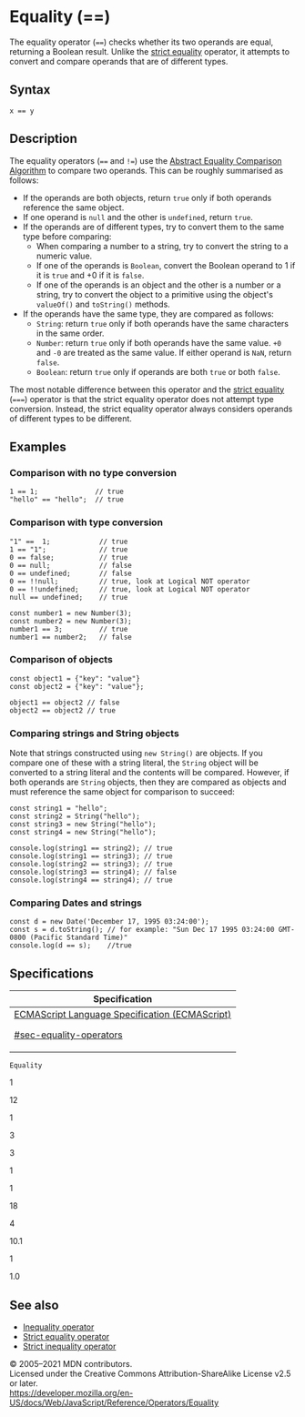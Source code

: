 # Equality (==)

The equality operator (`==`) checks whether its two operands are equal, returning a Boolean result. Unlike the [strict equality](strict_equality) operator, it attempts to convert and compare operands that are of different types.

## Syntax

    x == y

## Description

The equality operators (`==` and `!=`) use the [Abstract Equality Comparison Algorithm](https://www.ecma-international.org/ecma-262/5.1/#sec-11.9.3) to compare two operands. This can be roughly summarised as follows:

- If the operands are both objects, return `true` only if both operands reference the same object.
- If one operand is `null` and the other is `undefined`, return `true`.
- If the operands are of different types, try to convert them to the same type before comparing:
  - When comparing a number to a string, try to convert the string to a numeric value.
  - If one of the operands is `Boolean`, convert the Boolean operand to 1 if it is `true` and +0 if it is `false`.
  - If one of the operands is an object and the other is a number or a string, try to convert the object to a primitive using the object's `valueOf()` and `toString()` methods.
- If the operands have the same type, they are compared as follows:
  - `String`: return `true` only if both operands have the same characters in the same order.
  - `Number`: return `true` only if both operands have the same value. `+0` and `-0` are treated as the same value. If either operand is `NaN`, return `false`.
  - `Boolean`: return `true` only if operands are both `true` or both `false`.

The most notable difference between this operator and the [strict equality](strict_equality) (`===`) operator is that the strict equality operator does not attempt type conversion. Instead, the strict equality operator always considers operands of different types to be different.

## Examples

### Comparison with no type conversion

    1 == 1;              // true
    "hello" == "hello";  // true

### Comparison with type conversion

    "1" ==  1;            // true
    1 == "1";             // true
    0 == false;           // true
    0 == null;            // false
    0 == undefined;       // false
    0 == !!null;          // true, look at Logical NOT operator
    0 == !!undefined;     // true, look at Logical NOT operator
    null == undefined;    // true

    const number1 = new Number(3);
    const number2 = new Number(3);
    number1 == 3;         // true
    number1 == number2;   // false

### Comparison of objects

    const object1 = {"key": "value"}
    const object2 = {"key": "value"};

    object1 == object2 // false
    object2 == object2 // true

### Comparing strings and String objects

Note that strings constructed using `new String()` are objects. If you compare one of these with a string literal, the `String` object will be converted to a string literal and the contents will be compared. However, if both operands are `String` objects, then they are compared as objects and must reference the same object for comparison to succeed:

    const string1 = "hello";
    const string2 = String("hello");
    const string3 = new String("hello");
    const string4 = new String("hello");

    console.log(string1 == string2); // true
    console.log(string1 == string3); // true
    console.log(string2 == string3); // true
    console.log(string3 == string4); // false
    console.log(string4 == string4); // true

### Comparing Dates and strings

    const d = new Date('December 17, 1995 03:24:00');
    const s = d.toString(); // for example: "Sun Dec 17 1995 03:24:00 GMT-0800 (Pacific Standard Time)"
    console.log(d == s);    //true

## Specifications

<table><thead><tr class="header"><th>Specification</th></tr></thead><tbody><tr class="odd"><td><a href="https://tc39.es/ecma262/#sec-equality-operators">ECMAScript Language Specification (ECMAScript) 
<br/>

<span class="small">#sec-equality-operators</span></a></td></tr></tbody></table>

`Equality`

1

12

1

3

3

1

1

18

4

10.1

1

1.0

## See also

- [Inequality operator](inequality)
- [Strict equality operator](strict_equality)
- [Strict inequality operator](strict_inequality)

© 2005–2021 MDN contributors.  
Licensed under the Creative Commons Attribution-ShareAlike License v2.5 or later.  
<a href="https://developer.mozilla.org/en-US/docs/Web/JavaScript/Reference/Operators/Equality" class="_attribution-link">https://developer.mozilla.org/en-US/docs/Web/JavaScript/Reference/Operators/Equality</a>
